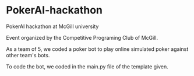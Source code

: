 # PokerAI-hackathon
PokerAI hackathon at McGill university

Event organized by the Competitive Programing Club of McGill.

As a team of 5, we coded a poker bot to play online simulated poker against other team's bots.

To code the bot, we coded in the main.py file of the template given.



